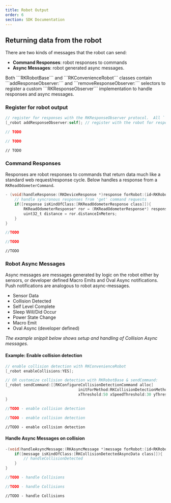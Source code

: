 ```yaml
---
title: Robot Output
order: 6
section: SDK Documentation
---
```

## Returning data from the robot
There are two kinds of messages that the robot can send:
- **Command Responses**: robot responses to commands
- **Async Messages**: robot generated async messages.

<div class="objective-c language-only">
Both ```RKRobotBase``` and ```RKConvenienceRobot``` classes contain ```addResponseObserver:``` and ```removeResponseObserver:``` selectors to register a custom ```RKResponseObserver``` implementation to handle responses and async messages.
</div>

### Register for robot output
```objective-c
// register for responses with the RKResponseObserver protocol.  All ```handle...``` selectors are optional and will only be fired if implemented.
[_robot addResponseObserver:self]; // register with the robot for responses.
```

```swift
// TODO
```

```java
// TODO
```

```unity
// TODO
```

### Command Responses
Responses are robot responses to commands that return data much like a standard web request/response cycle.  Below handles a response from a ```RKReadOdometerCommand```.

```objective-c
- (void)handleResponse:(RKDeviceResponse *)response forRobot:(id<RKRobotBase>)robot {
	// handle syncronous responses from 'get' command requests
	if([response isKindOfClass:[RKReadOdometerResponse class]]){
		RKReadOdometerResponse* ror = (RKReadOdometerResponse*) response;
		uint32_t distance = ror.distanceInMeters;
	}
}
```

```swift
//TODO

```

```java
//TODO

```

```unity
//TODO

```

### Robot Async Messages
Async messages are messages generated by logic on the robot either by sensors, or developer defined Macro Emits and Oval Async notifications.  Push notifications are analogous to robot async-messages.
- Sensor Data
- Collision Detected
- Self Level Complete
- Sleep Will/Did Occur
- Power State Change
- Macro Emit
- Oval Async (developer defined)

*The example snippit below shows setup and handling of Collision Async messages.*

#### Example: Enable collision detection

```objective-c
// enable collision detection with RKConvenienceRobot
[_robot enableCollisions:YES];
```

```objective-c
// OR customize collision detection with RKRobotBase & sendCommand:
[_robot sendCommand:[[RKConfigureCollisionDetectionCommand alloc]
								initForMethod:RKCollisionDetectionMethod3
								xThreshold:50 xSpeedThreshold:30 yThreshold:200 ySpeedThreshold:0 postTimeDeadZone:.2]];
}
```

```swift
//TODO - enable collision detection

```

```java
//TODO - enable collision detection
```

```unity
//TODO - enable collision detection
```

#### Handle Async Messages on collision
```objective-c
-(void)handleAsyncMessage:(RKAsyncMessage *)message forRobot:(id<RKRobotBase>)robot {
	if([message isKindOfClass:[RKCollisionDetectedAsyncData class]]){
		// handleCollisionDetected
	}
}
```

```swift
//TODO - handle Collisions
```

```java
//TODO - handle Collisions
```

```unity
//TODO - handle Collisions
```
